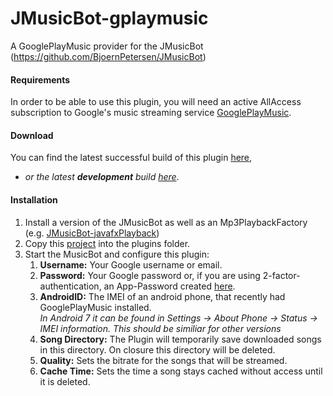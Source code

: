# JMusicBot-gplaymusic
A GooglePlayMusic provider for the JMusicBot (https://github.com/BjoernPetersen/JMusicBot)

#### Requirements
In order to be able to use this plugin, you will need an active AllAccess subscription to Google's 
music streaming service [GooglePlayMusic](play.google.com/music/listen).

#### Download
You can find the latest successful build of this plugin
[here](https://FelixGail.github.io/CircleCIArtifactProvider/index.html?vcs-type=github&user=FelixGail&project=JMusicBot-gplaymusic&build=latest&token=052163ee37b6ca7653f730659f5980b8ad271138&branch=master&filter=successful&path=root/app/target/musicbot-gplaymusic.jar),<br>
 - _or the latest **development** build
[here](https://FelixGail.github.io/CircleCIArtifactProvider/index.html?vcs-type=github&user=FelixGail&project=JMusicBot-gplaymusic&build=latest&token=052163ee37b6ca7653f730659f5980b8ad271138&branch=develop&filter=successful&path=root/app/target/musicbot-gplaymusic.jar)_.

#### Installation
1. Install a version of the JMusicBot as well as an Mp3PlaybackFactory
(e.g. [JMusicBot-javafxPlayback](https://github.com/BjoernPetersen/JMusicBot-javafxPlayback))
2. Copy this [project](https://FelixGail.github.io/CircleCIArtifactProvider/index.html?vcs-type=github&user=FelixGail&project=JMusicBot-gplaymusic&build=latest&token=052163ee37b6ca7653f730659f5980b8ad271138&branch=master&filter=successful&path=root/app/target/musicbot-gplaymusic.jar)
into the plugins folder.
3. Start the MusicBot and configure this plugin:
    1. **Username:** Your Google username or email.
    2. **Password:** Your Google password or, if you are using 2-factor-authentication,
    an App-Password created [here](https://support.google.com/accounts/answer/185833).
    3. **AndroidID:** The IMEI of an android phone, that recently had GooglePlayMusic installed.<br>
    _In Android 7 it can be found in Settings -> About Phone -> Status -> IMEI information. This should be similiar for other versions_
    4. **Song Directory:** The Plugin will temporarily save downloaded songs in this directory.
    On closure this directory will be deleted.
    5. **Quality:** Sets the bitrate for the songs that will be streamed.
    6. **Cache Time:** Sets the time a song stays cached without access until it is deleted.
